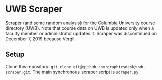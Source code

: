 # UWB Scraper

Scraper (and some random analysis) for the Columbia University course directory (UWB). Note that course data on UWB is updated only when a faculty member or administrator updates it. Scraper was discontinued on December 7, 2019 because Vergil.

## Setup

Clone this repository: `git clone git@github.com:graphicsdesk/uwb-scraper.git`. The main synchronous scraper script is `scraper.py`.
